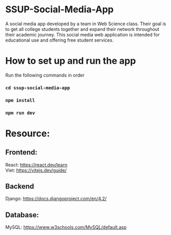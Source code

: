 # SSUP-Social-Media-App
A social media app developed by a team in Web Science class. Their goal is to get all college students together and expand their network throughout their academic journey. This social media web application is intended for educational use and offering free student services.

# How to set up and run the app
Run the following commands in order
### `cd ssup-social-media-app`
### `npm install`
### `npm run dev`

# Resource:
## Frontend:
React: https://react.dev/learn \
Viet: https://vitejs.dev/guide/

## Backend
Django: https://docs.djangoproject.com/en/4.2/

## Database:
MySQL: https://www.w3schools.com/MySQL/default.asp
